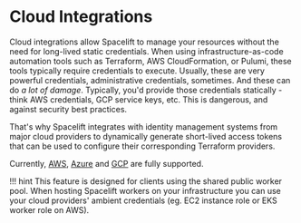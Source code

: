 # Cloud Integrations

Cloud integrations allow Spacelift to manage your resources without the need for long-lived static credentials. When using infrastructure-as-code automation tools such as Terraform, AWS CloudFormation, or Pulumi, these tools typically require credentials to execute. Usually, these are very powerful credentials, administrative credentials, sometimes. And these can do _a lot of damage_. Typically, you'd provide those credentials statically - think AWS credentials, GCP service keys, etc. This is dangerous, and against security best practices.

That's why Spacelift integrates with identity management systems from major cloud providers to dynamically generate short-lived access tokens that can be used to configure their corresponding Terraform providers.

Currently, [AWS](aws.md), [Azure](azure.md) and [GCP](gcp.md) are fully supported.

!!! hint
    This feature is designed for clients using the shared public worker pool. When hosting Spacelift workers on your infrastructure you can use your cloud providers' ambient credentials (eg. EC2 instance role or EKS worker role on AWS).
